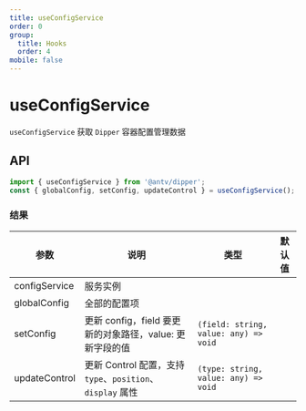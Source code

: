 ```yaml
---
title: useConfigService
order: 0
group:
  title: Hooks
  order: 4
mobile: false
---
```


# useConfigService

`useConfigService` 获取 `Dipper` 容器配置管理数据

## API

```ts pure
import { useConfigService } from '@antv/dipper';
const { globalConfig, setConfig, updateControl } = useConfigService();
```

### 结果

| 参数 | 说明 | 类型 | 默认值 |
| --- | --- | --- | --- |
| configService | 服务实例 |  |
| globalConfig | 全部的配置项 |  |
| setConfig | 更新 config，field 要更新的对象路径，value: 更新字段的值 | `(field: string, value: any) => void` |
| updateControl | 更新 Control 配置，支持 `type`、`position`、`display` 属性 | `(type: string, value: any) => void` |

